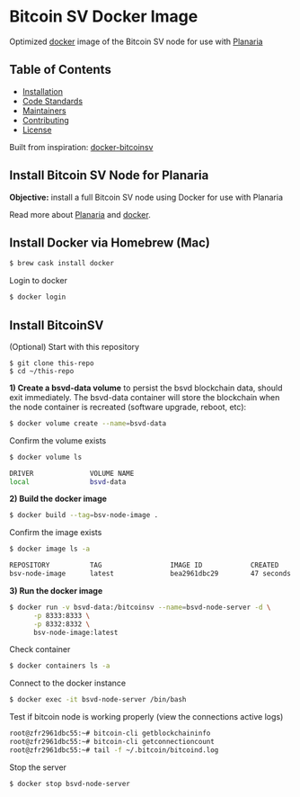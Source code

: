 # Bitcoin SV Docker Image
Optimized [docker](https://docs.docker.com) image of the Bitcoin SV node for use with [Planaria](https://docs.planaria.network/#/)

## Table of Contents
- [Installation](https://github.com/mrz1836/bitcoinsv-docker#installation)
- [Code Standards](https://github.com/mrz1836/bitcoinsv-docker#code-standards)
- [Maintainers](https://github.com/mrz1836/bitcoinsv-docker#maintainers)
- [Contributing](https://github.com/mrz1836/bitcoinsv-docker#contributing)
- [License](https://github.com/mrz1836/bitcoinsv-docker#license)


Built from inspiration: [docker-bitcoinsv](https://github.com/BitslerCasino/docker-bitcoinsv)

## Install Bitcoin SV Node for Planaria
**Objective:** install a full Bitcoin SV node using Docker for use with Planaria

Read more about [Planaria](https://docs.planaria.network/#/) and [docker](https://docs.docker.com).

## Install Docker via Homebrew (Mac)
```bash
$ brew cask install docker
```

Login to docker
```bash
$ docker login
```

## Install BitcoinSV

(Optional) Start with this repository
```
$ git clone this-repo
$ cd ~/this-repo
```

**1) Create a bsvd-data volume** to persist the bsvd blockchain data, should exit immediately. The bsvd-data container will store the blockchain when the node container is recreated (software upgrade, reboot, etc):
```bash
$ docker volume create --name=bsvd-data
```

Confirm the volume exists
```bash
$ docker volume ls

DRIVER              VOLUME NAME
local               bsvd-data
```

**2) Build the docker image**
```bash
$ docker build --tag=bsv-node-image .
```

Confirm the image exists
```bash
$ docker image ls -a

REPOSITORY          TAG                 IMAGE ID            CREATED             SIZE
bsv-node-image      latest              bea2961dbc29        47 seconds ago      112MB
```

**3) Run the docker image**
```bash
$ docker run -v bsvd-data:/bitcoinsv --name=bsvd-node-server -d \
      -p 8333:8333 \
      -p 8332:8332 \
      bsv-node-image:latest
```

Check container
```bash
$ docker containers ls -a
```

Connect to the docker instance
```bash
$ docker exec -it bsvd-node-server /bin/bash
```

Test if bitcoin node is working properly (view the connections active logs)
```bash
root@zfr2961dbc55:~# bitcoin-cli getblockchaininfo
root@zfr2961dbc55:~# bitcoin-cli getconnectioncount
root@zfr2961dbc55:~# tail -f ~/.bitcoin/bitcoind.log
```

Stop the server
```bash
$ docker stop bsvd-node-server
```
